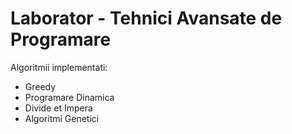 # Laborator - Tehnici Avansate de Programare

Algoritmii implementati:
- Greedy
- Programare Dinamica
- Divide et Impera
- Algoritmi Genetici
